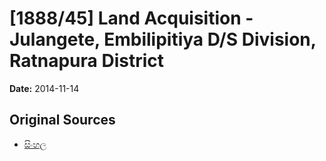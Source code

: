 # [1888/45] Land Acquisition - Julangete, Embilipitiya D/S Division, Ratnapura District

**Date:** 2014-11-14

## Original Sources

- [සිංහල](https://documents.gov.lk/view/extra-gazettes/2014/11/1888-45_S.pdf)
